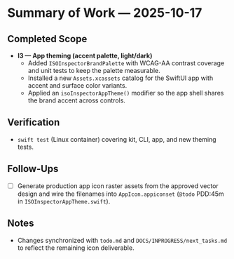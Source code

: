 # Summary of Work — 2025-10-17

## Completed Scope

- **I3 — App theming (accent palette, light/dark)**
  - Added `ISOInspectorBrandPalette` with WCAG-AA contrast coverage and unit tests to keep the palette measurable.
  - Installed a new `Assets.xcassets` catalog for the SwiftUI app with accent and surface color variants.
  - Applied an `isoInspectorAppTheme()` modifier so the app shell shares the brand accent across controls.

## Verification

- `swift test` (Linux container) covering kit, CLI, app, and new theming tests.

## Follow-Ups

- [ ] Generate production app icon raster assets from the approved vector design and wire the filenames into `AppIcon.appiconset` (`@todo` PDD:45m in `ISOInspectorAppTheme.swift`).

## Notes

- Changes synchronized with `todo.md` and `DOCS/INPROGRESS/next_tasks.md` to reflect the remaining icon deliverable.
